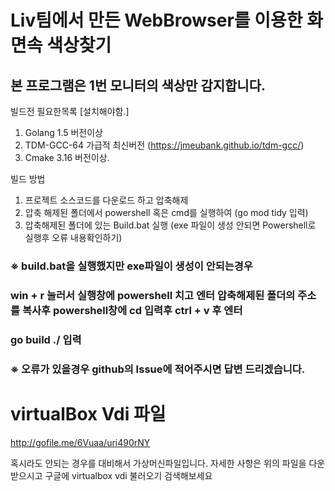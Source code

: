 # Liv팀에서 만든 WebBrowser를 이용한 화면속 색상찾기
## 본 프로그램은 1번 모니터의 색상만 감지합니다.

빌드전 필요한목록 [설치해야함.]
1. Golang 1.5 버전이상
2. TDM-GCC-64 가급적 최신버전 (https://jmeubank.github.io/tdm-gcc/)
3. Cmake 3.16 버전이상.

빌드 방법
1. 프로젝트 소스코드를 다운로드 하고 압축해제
2. 압축 해제된 폴더에서 powershell 혹은 cmd를 실행하여 (go mod tidy 입력) 
3. 압축해제된 폴더에 있는 Build.bat 실행 (exe 파일이 생성 안되면 Powershell로 실행후 오류 내용확인하기)
### ※ build.bat을 실행했지만 exe파일이 생성이 안되는경우
### win + r 눌러서 실행창에 powershell 치고 엔터 압축해제된 폴더의 주소를 복사후 powershell창에 cd 입력후 ctrl + v 후 엔터
### go build ./ 입력
### ※ 오류가 있을경우 github의 Issue에 적어주시면 답변 드리겠습니다.


# virtualBox Vdi 파일
http://gofile.me/6Vuaa/uri490rNY

혹시라도 안되는 경우를 대비해서 가상머신파일입니다.
자세한 사항은 위의 파일을 다운받으시고
구글에 virtualbox vdi 불러오기 검색해보세요
 
